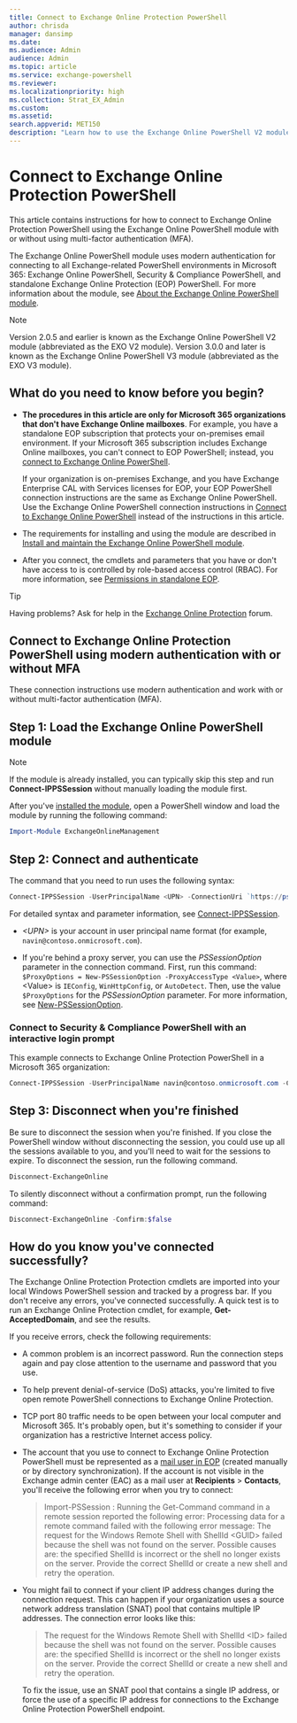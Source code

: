 ```yaml
---
title: Connect to Exchange Online Protection PowerShell
author: chrisda
manager: dansimp
ms.date:
ms.audience: Admin
audience: Admin
ms.topic: article
ms.service: exchange-powershell
ms.reviewer:
ms.localizationpriority: high
ms.collection: Strat_EX_Admin
ms.custom:
ms.assetid:
search.appverid: MET150
description: "Learn how to use the Exchange Online PowerShell V2 module or V3 module to connect to standalone Exchange Online Protection PowerShell with modern authentication and/or multi-factor authentication (MFA)."
---
```


# Connect to Exchange Online Protection PowerShell

This article contains instructions for how to connect to Exchange Online Protection PowerShell using the Exchange Online PowerShell module with or without using multi-factor authentication (MFA).

The Exchange Online PowerShell module uses modern authentication for connecting to all Exchange-related PowerShell environments in Microsoft 365: Exchange Online PowerShell, Security & Compliance PowerShell, and standalone Exchange Online Protection (EOP) PowerShell. For more information about the module, see [About the Exchange Online PowerShell module](exchange-online-powershell-v2.md).

> [!NOTE]
> Version 2.0.5 and earlier is known as the Exchange Online PowerShell V2 module (abbreviated as the EXO V2 module). Version 3.0.0 and later is known as the Exchange Online PowerShell V3 module (abbreviated as the EXO V3 module).

## What do you need to know before you begin?

- **The procedures in this article are only for Microsoft 365 organizations that don't have Exchange Online mailboxes**. For example, you have a standalone EOP subscription that protects your on-premises email environment. If your Microsoft 365 subscription includes Exchange Online mailboxes, you can't connect to EOP PowerShell; instead, you [connect to Exchange Online PowerShell](connect-to-exchange-online-powershell.md).

  If your organization is on-premises Exchange, and you have Exchange Enterprise CAL with Services licenses for EOP, your EOP PowerShell connection instructions are the same as Exchange Online PowerShell. Use the Exchange Online PowerShell connection instructions in [Connect to Exchange Online PowerShell](connect-to-exchange-online-powershell.md) instead of the instructions in this article.

- The requirements for installing and using the module are described in [Install and maintain the Exchange Online PowerShell module](exchange-online-powershell-v2.md#install-and-maintain-the-exchange-online-powershell-module).

- After you connect, the cmdlets and parameters that you have or don't have access to is controlled by role-based access control (RBAC). For more information, see [Permissions in standalone EOP](/exchange/standalone-eop/manage-admin-role-group-permissions-in-eop).

> [!TIP]
> Having problems? Ask for help in the [Exchange Online Protection](https://go.microsoft.com/fwlink/p/?linkId=285351) forum.

## Connect to Exchange Online Protection PowerShell using modern authentication with or without MFA

These connection instructions use modern authentication and work with or without multi-factor authentication (MFA).

## Step 1: Load the Exchange Online PowerShell module

> [!NOTE]
> If the module is already installed, you can typically skip this step and run **Connect-IPPSSession** without manually loading the module first.

After you've [installed the module](exchange-online-powershell-v2.md#install-and-maintain-the-exchange-online-powershell-module), open a PowerShell window and load the module by running the following command:

```powershell
Import-Module ExchangeOnlineManagement
```

## Step 2: Connect and authenticate

The command that you need to run uses the following syntax:

```powershell
Connect-IPPSSession -UserPrincipalName <UPN> -ConnectionUri `https://ps.protection.outlook.com/powershell-liveid/ [-PSSessionOption $ProxyOptions]
```

For detailed syntax and parameter information, see [Connect-IPPSSession](/powershell/module/exchange/connect-ippssession).

- _\<UPN\>_ is your account in user principal name format (for example, `navin@contoso.onmicrosoft.com`).

- If you're behind a proxy server, you can use the _PSSessionOption_ parameter in the connection command. First, run this command: `$ProxyOptions = New-PSSessionOption -ProxyAccessType <Value>`, where \<Value\> is `IEConfig`, `WinHttpConfig`, or `AutoDetect`. Then, use the value `$ProxyOptions` for the _PSSessionOption_ parameter. For more information, see [New-PSSessionOption](/powershell/module/microsoft.powershell.core/new-pssessionoption).

### Connect to Security & Compliance PowerShell with an interactive login prompt

This example connects to Exchange Online Protection PowerShell in a Microsoft 365 organization:

```powershell
Connect-IPPSSession -UserPrincipalName navin@contoso.onmicrosoft.com -ConnectionUri https://ps.protection.outlook.com/powershell-liveid/
```

## Step 3: Disconnect when you're finished

Be sure to disconnect the session when you're finished. If you close the PowerShell window without disconnecting the session, you could use up all the sessions available to you, and you'll need to wait for the sessions to expire. To disconnect the session, run the following command.

```powershell
Disconnect-ExchangeOnline
```

To silently disconnect without a confirmation prompt, run the following command:

```powershell
Disconnect-ExchangeOnline -Confirm:$false
```

## How do you know you've connected successfully?

The Exchange Online Protection Protection cmdlets are imported into your local Windows PowerShell session and tracked by a progress bar. If you don't receive any errors, you've connected successfully. A quick test is to run an Exchange Online Protection cmdlet, for example, **Get-AcceptedDomain**, and see the results.

If you receive errors, check the following requirements:

- A common problem is an incorrect password. Run the connection steps again and pay close attention to the username and password that you use.

- To help prevent denial-of-service (DoS) attacks, you're limited to five open remote PowerShell connections to Exchange Online Protection.

- TCP port 80 traffic needs to be open between your local computer and Microsoft 365. It's probably open, but it's something to consider if your organization has a restrictive Internet access policy.

- The account that you use to connect to Exchange Online Protection PowerShell must be represented as a [mail user in EOP](/microsoft-365/security/office-365-security/manage-mail-users-in-eop) (created manually or by directory synchronization). If the account is not visible in the Exchange admin center (EAC) as a mail user at **Recipients** \> **Contacts**, you'll receive the following error when you try to connect:

  > Import-PSSession : Running the Get-Command command in a remote session reported the following error: Processing data for a remote command failed with the following error message: The request for the Windows Remote Shell with ShellId \<GUID\> failed because the shell was not found on the server. Possible causes are: the specified ShellId is incorrect or the shell no longer exists on the server. Provide the correct ShellId or create a new shell and retry the operation.

- You might fail to connect if your client IP address changes during the connection request. This can happen if your organization uses a source network address translation (SNAT) pool that contains multiple IP addresses. The connection error looks like this:

  > The request for the Windows Remote Shell with ShellId \<ID\> failed because the shell was not found on the server. Possible causes are: the specified ShellId is incorrect or the shell no longer exists on the server. Provide the correct ShellId or create a new shell and retry the operation.

  To fix the issue, use an SNAT pool that contains a single IP address, or force the use of a specific IP address for connections to the Exchange Online Protection PowerShell endpoint.
